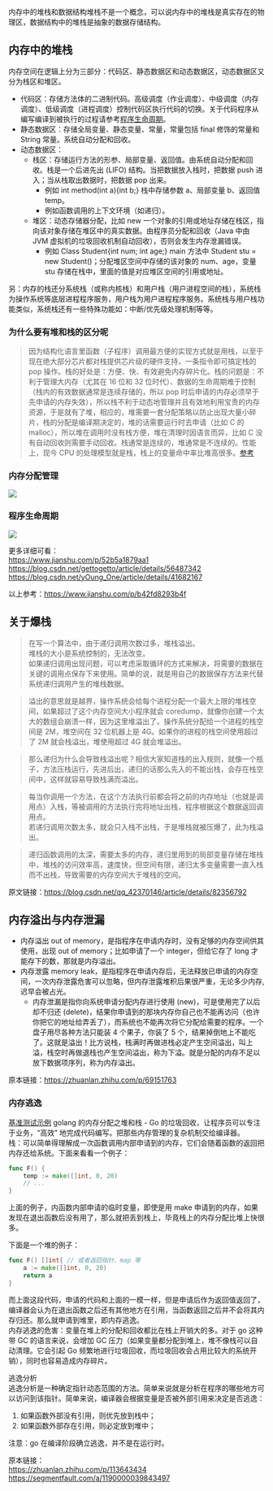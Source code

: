 内存中的堆栈和数据结构堆栈不是一个概念，可以说内存中的堆栈是真实存在的物理区，数据结构中的堆栈是抽象的数据存储结构。  
  
## 内存中的堆栈
内存空间在逻辑上分为三部分：代码区、静态数据区和动态数据区，动态数据区又分为栈区和堆区。  
  
* 代码区：存储方法体的二进制代码。高级调度（作业调度）、中级调度（内存调度）、低级调度（进程调度）控制代码区执行代码的切换。关于代码程序从编写编译到被执行的过程请参考[程序生命周期](./内存与程序.md#程序生命周期)。
* 静态数据区：存储全局变量、静态变量、常量，常量包括 final 修饰的常量和 String 常量。系统自动分配和回收。
* 动态数据区：
  * 栈区：存储运行方法的形参、局部变量、返回值。由系统自动分配和回收。栈是一个后进先出 (LIFO) 结构。当把数据放入栈时，把数据 push 进入；当从栈取出数据时，把数据 pop 出来。
      * 例如 int method(int a){int b;} 栈中存储参数 a、局部变量 b、返回值 temp。
      * 例如函数调用的上下文环境（如递归）。
  * 堆区：动态存储器分配，比如 new 一个对象的引用或地址存储在栈区，指向该对象存储在堆区中的真实数据。由程序员分配和回收（Java 中由 JVM 虚拟机的垃圾回收机制自动回收），否则会发生内存泄漏错误。
      * 例如 Class Student{int num; int age;} main 方法中 Student stu = new Student()；分配堆区空间中存储的该对象的 num、age，变量 stu 存储在栈中，里面的值是对应堆区空间的引用或地址。  
  
另：内存的栈还分系统栈（或称内核栈）和用户栈（用户进程空间的栈），系统栈为操作系统等底层进程程序服务，用户栈为用户进程程序服务。系统栈与用户栈功能类似，系统栈还有一些特殊功能如：中断/优先级处理机制等等。  
  
### 为什么要有堆和栈的区分呢
> 因为结构化语言里函数（子程序）调用最方便的实现方式就是用栈，以至于现在绝大部分芯片都对栈提供芯片级的硬件支持，一条指令即可搞定栈的 pop 操作。栈的好处是：方便、快、有效避免内存碎片化。栈的问题是：不利于管理大内存（尤其在 16 位和 32 位时代）、数据的生命周期难于控制（栈内的有效数据通常是连续存储的，所以 pop 时后申请的内存必须早于先申请的内存失效），所以栈不利于动态地管理并且有效地利用宝贵的内存资源，于是就有了堆，相应的，堆需要一套分配策略以防止出现大量小碎片，栈的分配是编译期决定的，堆的话需要运行时去申请（比如 C 的 malloc），所以堆在调用时没有栈方便，堆在清理时因语言而异，比如 C 没有自动回收则需要手动回收。栈通常是连续的，堆通常是不连续的。性能上，现今 CPU 的处理模型就是栈，栈上的变量命中率比堆高很多。[参考](https://www.zhihu.com/question/49927441)  
  
### 内存分配管理
![](./内存分配管理.jpg)  
  
### 程序生命周期
![](./程序生命周期.jpg)  
  
更多详细可看：  
https://www.jianshu.com/p/52b5a1879aa1  
https://blog.csdn.net/gettogetto/article/details/56487342  
https://blog.csdn.net/yOung_One/article/details/41682167  
  
以上参考：https://www.jianshu.com/p/b42fd8293b4f  
  
## 关于爆栈
> 在写一个算法中，由于递归调用次数过多，堆栈溢出。  
> 堆栈的大小是系统控制的，无法改变。  
> 如果递归调用出现问题，可以考虑采取循环的方式来解决，将需要的数据在关键的调用点保存下来使用。简单的说，就是用自己的数据保存方法来代替系统递归调用产生的堆栈数据。  

> 溢出的意思就是越界，操作系统会给每个进程分配一个最大上限的堆栈空间，如果超过了这个内存空间大小程序就会 coredump，就像你创建一个太大的数组会崩溃一样，因为这里堆溢出了。操作系统分配给一个进程的栈空间是 2M，堆空间在 32 位机器上是 4G。如果你的进程的栈空间使用超过了 2M 就会栈溢出，堆使用超过 4G 就会堆溢出。  

> 那么递归为什么会导致栈溢出呢？相信大家知道栈的出入规则，就像一个瓶子，方法压栈运行，先进后出，递归的话那么先入的不能出栈，会存在栈空间中，这样就容易导致栈满而溢出。  

> 每当你调用一个方法，在这个方法执行前都会将之前的内存地址（也就是调用点）入栈，等被调用的方法执行完将地址出栈，程序根据这个数据返回调用点。  
> 若递归调用次数太多，就会只入栈不出栈，于是堆栈就被压爆了，此为栈溢出。  

> 递归函数调用的太深，需要太多的内存，递归里用到的局部变量存储在堆栈中，堆栈的访问效率高，速度快，但空间有限，递归太多变量需要一直入栈而不出栈，导致需要的内存空间大于堆栈的空间。  

原文链接：https://blog.csdn.net/qq_42370146/article/details/82356792  

## 内存溢出与内存泄漏
* 内存溢出 out of memory，是指程序在申请内存时，没有足够的内存空间供其使用，出现 out of memory；比如申请了一个 integer，但给它存了 long 才能存下的数，那就是内存溢出。
* 内存泄露 memory leak，是指程序在申请内存后，无法释放已申请的内存空间，一次内存泄露危害可以忽略，但内存泄露堆积后果很严重，无论多少内存,迟早会被占光。
  * 内存泄漏是指你向系统申请分配内存进行使用 (new)，可是使用完了以后却不归还 (delete)，结果你申请到的那块内存你自己也不能再访问（也许你把它的地址给弄丢了），而系统也不能再次将它分配给需要的程序。一个盘子用尽各种方法只能装 4 个果子，你装了 5 个，结果掉倒地上不能吃了。这就是溢出！比方说栈，栈满时再做进栈必定产生空间溢出，叫上溢，栈空时再做退栈也产生空间溢出，称为下溢。就是分配的内存不足以放下数据项序列，称为内存溢出。

原本链接：https://zhuanlan.zhihu.com/p/69151763  
  
### 内存逃逸
[基准测试示例](escape_benchmark_test.go)
golang 的内存分配之堆和栈 - Go 的垃圾回收，让程序员可以专注于业务，“高效” 地完成代码编写。把那些内存管理的复杂机制交给编译器。  
栈：可以简单得理解成一次函数调用内部申请到的内存，它们会随着函数的返回把内存还给系统。下面来看看一个例子：  
```go
func F() {
	temp := make([]int, 0, 20)
	// ...
}
```  
上面的例子，内函数内部申请的临时变量，即使是用 make 申请到的内存，如果发现在退出函数后没有用了，那么就把丢到栈上，毕竟栈上的内存分配比堆上快很多。  

下面是一个堆的例子：  
```go
func F() []int{ // 或者返回指针、map 等
	a := make([]int, 0, 20)
	return a
}
```  
而上面这段代码，申请的代码和上面的一模一样，但是申请后作为返回值返回了，编译器会认为在退出函数之后还有其他地方在引用，当函数返回之后并不会将其内存归还。那么就申请到堆里，即内存逃逸。  
内存逃逸的危害：变量在堆上的分配和回收都比在栈上开销大的多。对于 go 这种带 GC 的语言来说，会增加 GC 压力（如果变量都分配到堆上，堆不像栈可以自动清理。它会引起 Go 频繁地进行垃圾回收，而垃圾回收会占用比较大的系统开销），同时也容易造成内存碎片。  

逃逸分析  
逃逸分析是一种确定指针动态范围的方法。简单来说就是分析在程序的哪些地方可以访问到该指针。简单来说，编译器会根据变量是否被外部引用来决定是否逃逸：  
1. 如果函数外部没有引用，则优先放到栈中；
2. 如果函数外部存在引用，则必定放到堆中；

注意：go 在编译阶段确立逃逸，并不是在运行时。  

原本链接：  
https://zhuanlan.zhihu.com/p/113643434  
https://segmentfault.com/a/1190000039843497  
